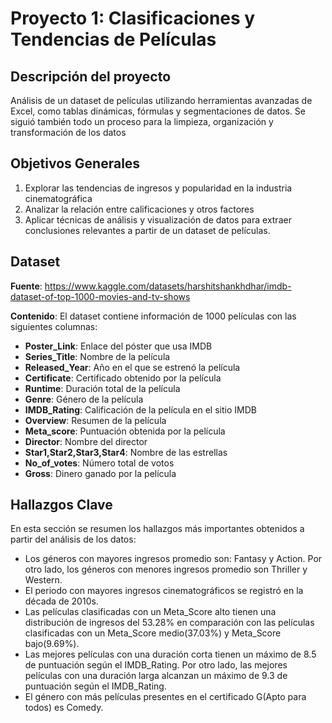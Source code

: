 # Proyecto 1: Clasificaciones y Tendencias de Películas
## Descripción del proyecto
Análisis de un dataset de películas utilizando herramientas avanzadas de Excel, como tablas dinámicas, fórmulas y segmentaciones de datos. Se siguió también todo un proceso para la limpieza, organización y transformación de los datos
## Objetivos Generales
1. Explorar las tendencias de ingresos y popularidad en la industria cinematográfica
2. Analizar la relación entre calificaciones y otros factores
3. Aplicar técnicas de análisis y visualización de datos para extraer conclusiones relevantes a partir de un dataset de películas.
## Dataset
**Fuente**: https://www.kaggle.com/datasets/harshitshankhdhar/imdb-dataset-of-top-1000-movies-and-tv-shows

**Contenido**: El dataset contiene información de 1000 películas con las siguientes columnas:
 - **Poster_Link**: Enlace del póster que usa IMDB
  - **Series_Title**: Nombre de la película
  - **Released_Year**: Año en el que se estrenó la película
  - **Certificate**: Certificado obtenido por la película
  - **Runtime**: Duración total de la película
  - **Genre**: Género de la película
  - **IMDB_Rating**: Calificación de la película en el sitio IMDB
  - **Overview**: Resumen de la película
 - **Meta_score**: Puntuación obtenida por la película
  - **Director**: Nombre del director
  - **Star1,Star2,Star3,Star4**: Nombre de las estrellas
  - **No_of_votes**: Número total de votos
  - **Gross**: Dinero ganado por la película
    
## Hallazgos Clave
En esta sección se resumen los hallazgos más importantes obtenidos a partir del análisis de los datos:
- Los géneros con mayores ingresos promedio son: Fantasy y Action. Por otro lado, los géneros con menores ingresos promedio son Thriller y Western.
- El periodo con mayores ingresos cinematográficos se registró en la década de 2010s. 
- Las películas clasificadas con un Meta_Score alto tienen una distribución de ingresos del 53.28% en comparación con las películas clasificadas con un Meta_Score medio(37.03%) y Meta_Score bajo(9.69%).
- Las mejores películas con una duración corta tienen un máximo de 8.5 de puntuación según el IMDB_Rating. Por otro lado, las mejores películas con una duración larga alcanzan un máximo de 9.3 de puntuación según el IMDB_Rating.
- El género con más películas presentes en el certificado G(Apto para todos) es Comedy. 

    
